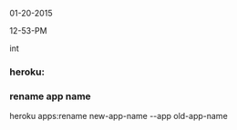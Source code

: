 01-20-2015

12-53-PM

int



### heroku:

### rename app name

heroku apps:rename new-app-name --app old-app-name
